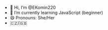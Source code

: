 - 👋 Hi, I’m @EKomin220
- 🌱 I’m currently learning JavaScript (beginner)
- 😄 Pronouns: She/Her
- 🇨🇿/🇬🇧


<!---
EKomin220/EKomin220 is a ✨ special ✨ repository because its `README.md` (this file) appears on your GitHub profile.
You can click the Preview link to take a look at your changes.
--->
